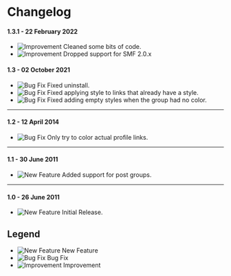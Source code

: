 # Changelog

#### 1.3.1 - 22 February 2022
- ![Improvement](https://smftricks.com/assets/changelog/tag--pencil.png) Cleaned some bits of code.
- ![Improvement](https://smftricks.com/assets/changelog/tag--pencil.png) Dropped support for SMF 2.0.x

#### 1.3 - 02 October 2021
- ![Bug Fix](https://smftricks.com/assets/changelog/bug--minus.png) Fixed uninstall.
- ![Bug Fix](https://smftricks.com/assets/changelog/bug--minus.png) Fixed applying style to links that already have a style.
- ![Bug Fix](https://smftricks.com/assets/changelog/bug--minus.png) Fixed adding empty styles when the group had no color.
---
#### 1.2 - 12 April 2014
- ![Bug Fix](https://smftricks.com/assets/changelog/bug--minus.png) Only try to color actual profile links.
---
#### 1.1 - 30 June 2011
- ![New Feature](https://smftricks.com/assets/changelog/tag--plus.png) Added support for post groups.
---
#### 1.0 - 26 June 2011
- ![New Feature](https://smftricks.com/assets/changelog/tag--plus.png) Initial Release.

## Legend
- ![New Feature](https://smftricks.com/assets/changelog/tag--plus.png) New Feature
- ![Bug Fix](https://smftricks.com/assets/changelog/bug--minus.png) Bug Fix
- ![Improvement](https://smftricks.com/assets/changelog/tag--pencil.png) Improvement